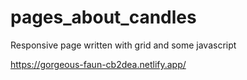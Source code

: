# pages_about_candles
Responsive page written with grid and some javascript

https://gorgeous-faun-cb2dea.netlify.app/
